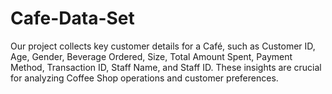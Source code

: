 # Cafe-Data-Set
Our project collects key customer details for a Café, such as Customer ID, Age, Gender, Beverage Ordered, Size, Total Amount Spent, Payment Method, Transaction ID, Staff Name, and Staff ID. These insights are crucial for analyzing Coffee Shop operations and customer preferences.
